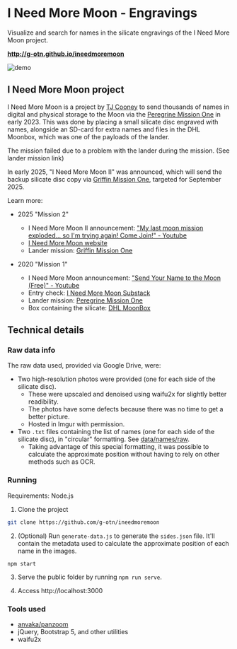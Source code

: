 # I Need More Moon - Engravings

Visualize and search for names in the silicate engravings of the I Need More Moon project.

**http://g-otn.github.io/ineedmoremoon**

![demo](https://github.com/g-otn/ineedmoremoon/assets/44736064/7d105e40-2497-4c9a-b364-745e47c7624d)

## I Need More Moon project

I Need More Moon is a project by [TJ Cooney](https://twitter.com/TJ_Cooney) to send thousands of names in digital and physical storage to the Moon via the [Peregrine Mission One](https://en.wikipedia.org/wiki/Peregrine_Mission_One) in early 2023.
This was done by placing a small silicate disc engraved with names, alongside an SD-card for extra names and files in the DHL Moonbox, which was one of the payloads of the lander.

The mission failed due to a problem with the lander during the mission. (See lander mission link)

In early 2025, "I Need More Moon II" was announced, which will send the backup silicate disc copy via [Griffin Mission One](https://en.wikipedia.org/wiki/Astrobotic_Technology#Griffin_Mission_One), targeted for September 2025.

Learn more:

- 2025 "Mission 2"
  - I Need More Moon II announcement: ["My last moon mission exploded... so I'm trying again! Come Join!" - Youtube](https://www.youtube.com/watch?v=K4z8evBMJU8)
  - [I Need More Moon website](https://ineedmoremoon.com/)
  - Lander mission: [Griffin Mission One](https://en.wikipedia.org/wiki/Astrobotic_Technology#Griffin_Mission_One)

- 2020 "Mission 1"
  - I Need More Moon announcement: ["Send Your Name to the Moon (Free)" - Youtube](https://www.youtube.com/watch?v=Gb1WrGvxO8M)
  - Entry check: [I Need More Moon Substack](https://ineedmoremoon.substack.com/)
  - Lander mission: [Peregrine Mission One](https://en.wikipedia.org/wiki/Peregrine_Mission_One)
  - Box containing the silicate: [DHL MoonBox](https://en.wikipedia.org/wiki/DHL_MoonBox)

## Technical details

### Raw data info

The raw data used, provided via Google Drive, were:

- Two high-resolution photos were provided (one for each side of the silicate disc).
  - These were upscaled and denoised using waifu2x for slightly better readibility.
  - The photos have some defects because there was no time to get a better picture.
  - Hosted in Imgur with permission.
- Two `.txt` files containing the list of names (one for each side of the silicate disc), in "circular" formatting. See [data/names/raw](data/names/raw).
  - Taking advantage of this special formatting, it was possible to calculate the approximate position without having to rely on other methods such as OCR.

### Running

Requirements: Node.js

1. Clone the project

```bash
git clone https://github.com/g-otn/ineedmoremoon
```

2. (Optional) Run `generate-data.js` to generate the `sides.json` file.
   It'll contain the metadata used to calculate the approximate position of each name in the images.

```
npm start
```

3. Serve the public folder by running `npm run serve`.

4. Access http://localhost:3000

### Tools used

- [anvaka/panzoom](https://github.com/anvaka/panzoom)
- jQuery, Bootstrap 5, and other utilities
- waifu2x

